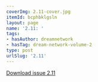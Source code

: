 ```yaml
---
coverImg: 2.11-cover.jpg
itemId: bcphbklgsln
layout: page
name: '2.11: '
tags:
- hasAuthor: dreamnetwork
- hasTag: dream-network-volume-2
type: post
urlSlug: '2.11'
---
```

<a href="../files/pdfs/Volume_2/2.11-Dream-Network-Bulletin-Vol.2-No.11.pdf" download="">Download issue 2.11</a>
